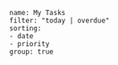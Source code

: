 
```todoist 
name: My Tasks 
filter: "today | overdue" 
sorting: 
- date 
- priority 
group: true
```

